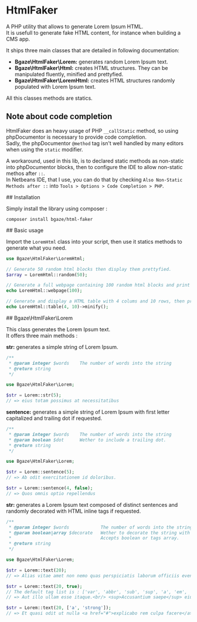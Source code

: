 # HtmlFaker

A PHP utility that allows to generate Lorem Ipsum HTML.  
It is usefull to generate fake HTML content, for instance when building a CMS app.

It ships three main classes that are detailed in following documentation:

+ **Bgaze\HtmlFaker\Lorem:** generates random Lorem Ipsum text.
+ **Bgaze\HtmlFaker\Html:** creates HTML structures. They can be manipulated fluently, minified and prettyfied.
+ **Bgaze\HtmlFaker\LoremHtml:** creates HTML structures randomly populated with Lorem Ipsum text.

All this classes methods are statics. 


## Note about code completion

HtmlFaker does an heavy usage of PHP `__callStatic` method, so using phpDocumentor is necessary to provide code completion.  
Sadly, the phpDocumentor `@method` tag isn't well handled by many editors when using the `static` modifier.

A workaround, used in this lib, is to declared static methods as non-static into phpDocumentor blocks, 
then to configure the IDE to allow non-static methos after `::`.  
In Netbeans IDE, that I use, you can do that by checking `Also Non-Static Methods after ::` into `Tools > Options > Code Completion > PHP`.


## Installation

Simply install the library using composer :

    composer install bgaze/html-faker


## Basic usage

Import the `LoremHtml` class into your script, then use it statics methods to generate what you need.

```php
use Bgaze\HtmlFaker\LoremHtml;

// Generate 50 random html blocks then display them prettyfied.
$array = LoremHtml::random(50);

// Generate a full webpage containing 100 random html blocks and print it prettyfied.
echo LoremHtml::webpage(100);

// Generate and display a HTML table with 4 colums and 10 rows, then print it minified.
echo LoremHtml::table(4, 10)->minify();
```


## Bgaze\HtmlFaker\Lorem

This class generates the Lorem Ipsum text.  
It offers three main methods :

**str:** generates a simple string of Lorem Ipsum.

```php
/**
 * @param integer $words    The number of words into the string
 * @return string
 */

use Bgaze\HtmlFaker\Lorem;

$str = Lorem::str(5);
// => eius totam possimus at necessitatibus
```

**sentence:** generates a simple string of Lorem Ipsum with first letter capitalized and trailing dot if requested.

```php
/**
 * @param integer $words    The number of words into the string
 * @param boolean $dot      Wether to include a trailing dot.
 * @return string
 */

use Bgaze\HtmlFaker\Lorem;

$str = Lorem::sentence(5);
// => Ab odit exercitationem id doloribus.

$str = Lorem::sentence(4, false);
// => Quos omnis optio repellendus
```

**str:** generates a Lorem Ipsum text composed of distinct sentences and randomly decorated with HTML inline tags if requested.

```php
/**
 * @param integer $words            The number of words into the string
 * @param boolean|array $decorate   Wether to decorate the string with inline html tags
 *                                  Accepts boolean or tags array. 
 * @return string
 */

use Bgaze\HtmlFaker\Lorem;

$str = Lorem::text(20);
// => Alias vitae amet non nemo quas perspiciatis laborum officiis eveniet delectus. Sit neque suscipit autem id vero. Corrupti assumenda accusamus.

$str = Lorem::text(20, true);
// The default tag list is : ['var', 'abbr', 'sub', 'sup', 'a', 'em', 'strong', 'small', 's', 'q', 'i', 'b', 'u', 'mark', 'br']
// => Aut illo ullam esse itaque.<br/> <sup>Accusantium saepe</sup> eius veniam iusto reiciendis consequuntur dolorem minima <i>harum libero</i> officiis velit tempora totam.

$str = Lorem::text(20, ['a', 'strong']);
// => Et quasi odit ut nulla <a href="#">explicabo rem culpa facere</a> doloremque sequi nihil accusamus delectus <strong>ullam voluptatum</strong> id harum delectus aliquid.
```

